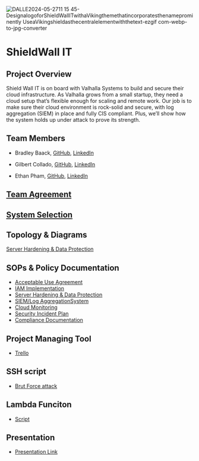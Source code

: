 ![DALLE2024-05-2711 15 45-DesignalogoforShieldWallITwithaVikingthemethatincorporatesthenameprominently UseaVikingshieldasthecentralelementwiththetext-ezgif com-webp-to-jpg-converter](https://github.com/Shield-Wall-1/Shield-Wall/assets/158526468/2af9f60b-ad85-4fa6-ad9d-52e26cfc16bf)

# ShieldWall IT

## Project Overview
Shield Wall IT is on board with Valhalla Systems to build and secure their cloud infrastructure. As Valhalla grows from a small startup, they need a cloud setup that’s flexible enough for scaling and remote work. Our job is to make sure their cloud environment is rock-solid and secure, with log aggregation (SIEM) in place and fully CIS compliant. Plus, we’ll show how the system holds up under attack to prove its strength.

## Team Members

- Bradley Baack, [GitHub](https://github.com/bjbaack), [LinkedIn](https://www.linkedin.com/in/bradleybaack/)

- Gilbert Collado, [GitHub](https://github.com/JapanesePlatano), [LinkedIn](https://www.linkedin.com/in/gilbert-collado-545099254/)

- Ethan Pham, [GitHub](https://github.com/EthanPham03), [LinkedIn](https://www.linkedin.com/in/ethan-pham-8a9a622b3/)


## [Team Agreement](https://github.com/Shield-Wall-1/Shield-Wall/blob/main/ops-401d12%20Team1_Team%20Agreement.pdf)

## [System Selection](https://github.com/Shield-Wall-1/Shield-Wall/blob/main/Ops401%20System%20Selection-2.pdf)

## Topology & Diagrams
[Server Hardening & Data Protection](https://drive.google.com/file/d/1XhJxp91qqvp-A3vm0ItzqsRUeVUQMF18/view?usp=sharing)

## SOPs & Policy Documentation

- [Acceptable Use Agreement](https://drive.google.com/file/d/15U0wOAu2rf5wC0pxrHR0NNnWL_mw9vdl/view?usp=sharing)
- [IAM Implementation](https://github.com/Shield-Wall-1/Shield-Wall/blob/main/IAM%20Implementation.pdf)
- [Server Hardening & Data Protection](https://drive.google.com/file/d/1F5PP1_z-fDGBgAvP2x_B01dCzhBB8xV6/view)
- [SIEM/Log AggregationSystem](https://github.com/Shield-Wall-1/Shield-Wall/blob/main/SIEM_Log%20Aggregation%20System.pdf)
- [Cloud Monitoring](https://github.com/Shield-Wall-1/Shield-Wall/blob/main/Cloud%20Monitoring.pdf)
- [Security Incident Plan](https://drive.google.com/file/d/1Ftcs67_H8crFLaoxknNqrU4qOdhOExab/view)
- [Compliance Documentation](https://drive.google.com/file/d/1rEOq0eMffnXsO0TlZ7oG7DFmZbgW7_Vq/view)

## Project Managing Tool
- [Trello](https://trello.com/b/QVKb3Mgv/ops401-midterm)

## SSH script
- [Brut Force attack](https://github.com/Shield-Wall-1/Shield-Wall/blob/main/bruteforce.sh)

## Lambda Funciton
- [Script](https://github.com/Shield-Wall-1/Shield-Wall/blob/main/lambda.py)


## Presentation
- [Presentation Link](https://github.com/Shield-Wall-1/Shield-Wall/blob/main/ShieldWall%20IT.pdf) 
